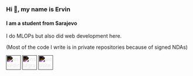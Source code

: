 ### Hi 👋, my name is Ervin
#### I am a student from Sarajevo

I do MLOPs but also did web development here. 

(Most of the code I write is in private repositories because of signed NDAs)


[<img src='https://cdn.jsdelivr.net/npm/simple-icons@3.0.1/icons/linkedin.svg' alt='linkedin' height='40' style='filter: invert(100%);'>](https://www.linkedin.com/in/ervin-macic/)  [<img src='https://cdn.jsdelivr.net/npm/simple-icons@3.0.1/icons/instagram.svg' alt='instagram' height='40' style='filter: invert(100%);'>](https://www.instagram.com/ervin.macic/)  [<img src='https://cdn.jsdelivr.net/npm/simple-icons@3.0.1/icons/icloud.svg' alt='website' height='40' style='filter: invert(100%);'>](https://frequentervin.github.io/index.html)  

 


